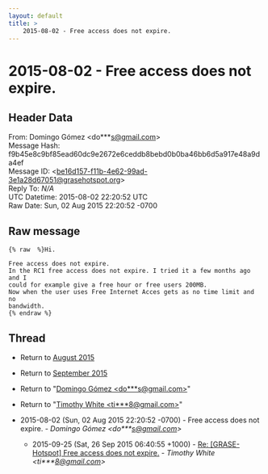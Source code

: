 ```yaml
---
layout: default
title: >
    2015-08-02 - Free access does not expire.
---
```


# 2015-08-02 - Free access does not expire.

## Header Data

From: Domingo Gómez \<do***s@gmail.com\><br>
Message Hash: f9b45e8c9bf85ead60dc9e2672e6ceddb8bebd0b0ba46bb6d5a917e48a9da4ef<br>
Message ID: \<be16d157-f11b-4e62-99ad-3e1a28d67051@grasehotspot.org\><br>
Reply To: _N/A_<br>
UTC Datetime: 2015-08-02 22:20:52 UTC<br>
Raw Date: Sun, 02 Aug 2015 22:20:52 -0700<br>

## Raw message

```
{% raw  %}Hi.

Free access does not expire.
In the RC1 free access does not expire. I tried it a few months ago and I 
could for example give a free hour or free users 200MB.
Now when the user uses Free Internet Acces gets as no time limit and no 
bandwidth.
{% endraw %}
```

## Thread

+ Return to [August 2015](/archive/2015/08)
+ Return to [September 2015](/archive/2015/09)

+ Return to "[Domingo Gómez <do***s<span>@</span>gmail.com>](/authors/do___s_at_gmail_com)"
+ Return to "[Timothy White <ti***8<span>@</span>gmail.com>](/authors/ti___8_at_gmail_com)"

+ 2015-08-02 (Sun, 02 Aug 2015 22:20:52 -0700) - Free access does not expire. - _Domingo Gómez \<do***s@gmail.com\>_
  + 2015-09-25 (Sat, 26 Sep 2015 06:40:55 +1000) - [Re: [GRASE-Hotspot] Free access does not expire.](/archive/2015/09/3dd6b1da484f9d5f3b37341be4c615c22a87a5c84bfadf4abea7bb21de67d8ba) - _Timothy White \<ti***8@gmail.com\>_

